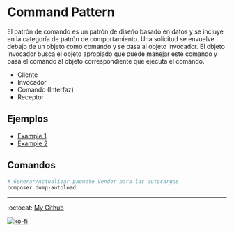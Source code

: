 # Command Pattern

El patrón de comando es un patrón de diseño basado en datos y se incluye en la categoría de patrón de comportamiento. Una solicitud se envuelve debajo de un objeto como comando y se pasa al objeto invocador. El objeto invocador busca el objeto apropiado que puede manejar este comando y pasa el comando al objeto correspondiente que ejecuta el comando.

- Cliente
- Invocador
- Comando (Interfaz)
- Receptor

## Ejemplos

- [Example 1](./example1)
- [Example 2](./example2)

## Comandos

```bash
# Generar/Actualizar paquete Vendor para las autocargas
composer dump-autoload
```

---
:octocat: [My Github](https://github.com/FernandoCalmet)

[![ko-fi](https://www.ko-fi.com/img/githubbutton_sm.svg)](https://ko-fi.com/T6T41JKMI)
